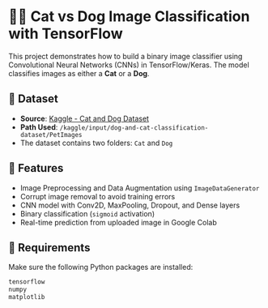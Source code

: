 # 🐶🐱 Cat vs Dog Image Classification with TensorFlow

This project demonstrates how to build a binary image classifier using Convolutional Neural Networks (CNNs) in TensorFlow/Keras. The model classifies images as either a **Cat** or a **Dog**.

## 📁 Dataset

- **Source**: [Kaggle - Cat and Dog Dataset](https://www.kaggle.com/datasets/bhavikjikadara/dog-and-cat-classification-dataset)
- **Path Used**: `/kaggle/input/dog-and-cat-classification-dataset/PetImages`
- The dataset contains two folders: `Cat` and `Dog`

## 📌 Features

- Image Preprocessing and Data Augmentation using `ImageDataGenerator`
- Corrupt image removal to avoid training errors
- CNN model with Conv2D, MaxPooling, Dropout, and Dense layers
- Binary classification (`sigmoid` activation)
- Real-time prediction from uploaded image in Google Colab

## 🧰 Requirements

Make sure the following Python packages are installed:

```bash
tensorflow
numpy
matplotlib

